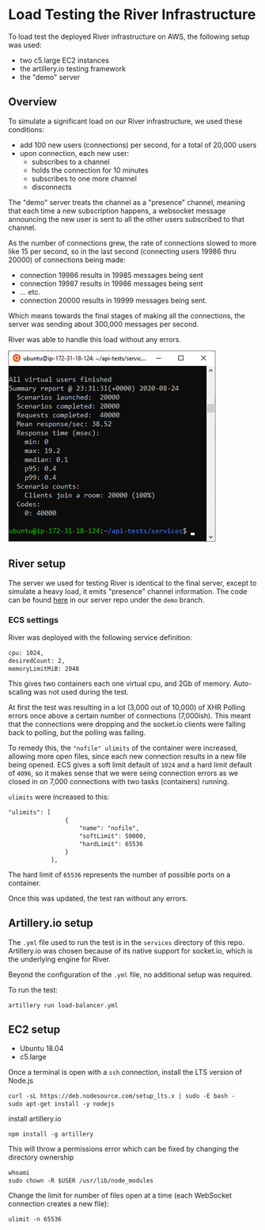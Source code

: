 # Load Testing the River Infrastructure

To load test the deployed River infrastructure on AWS, the following setup was used:

- two c5.large EC2 instances
- the artillery.io testing framework
- the "demo" server

## Overview

To simulate a significant load on our River infrastructure, we used these conditions:

- add 100 new users (connections) per second, for a total of 20,000 users
- upon connection, each new user:
  - subscribes to a channel
  - holds the connection for 10 minutes
  - subscribes to one more channel
  - disconnects

The "demo" server treats the channel as a "presence" channel, meaning that each time a new subscription happens, a websocket message announcing the new user is sent to all the other users subscribed to that channel.

As the number of connections grew, the rate of connections slowed to more like 15 per second, so in the last second (connecting users 19986 thru 20000) of connections being made:

- connection 19986 results in 19985 messages being sent
- connection 19987 results in 19986 messages being sent
- ... etc.
- connection 20000 results in 19999 messages being sent.

Which means towards the final stages of making all the connections, the server was sending about 300,000 messages per second.

River was able to handle this load without any errors.

![Load Test](images/load-test.png)

## River setup

The server we used for testing River is identical to the final server, except to simulate a heavy load, it emits "presence" channel information. The code can be found [here](https://github.com/river-live/server/blob/demo/server.js) in our server repo under the `demo` branch.

### ECS settings

River was deployed with the following service definition:

```
cpu: 1024,
desiredCount: 2,
memoryLimitMiB: 2048
```

This gives two containers each one virtual cpu, and 2Gb of memory. Auto-scaling was not used during the test.

At first the test was resulting in a lot (3,000 out of 10,000) of XHR Polling errors once above a certain number of connections (7,000ish). This meant that the connections were dropping and the socket.io clients were falling back to polling, but the polling was failing.

To remedy this, the `"nofile" ulimits` of the container were increased, allowing more open files, since each new connection results in a new file being opened. ECS gives a soft limit default of `1024` and a hard limit default of `4096`, so it makes sense that we were seing connection errors as we closed in on 7,000 connections with two tasks (containers) running.

`ulimits` were increased to this:

```
"ulimits": [
                {
                    "name": "nofile",
                    "softLimit": 50000,
                    "hardLimit": 65536
                }
            ],
```

The hard limit of `65536` represents the number of possible ports on a container.

Once this was updated, the test ran without any errors.

## Artillery.io setup

The `.yml` file used to run the test is in the `services` directory of this repo. Artillery.io was chosen because of its native support for socket.io, which is the underlying engine for River.

Beyond the configuration of the `.yml` file, no additional setup was required.

To run the test:

```
artillery run load-balancer.yml
```

## EC2 setup

- Ubuntu 18.04
- c5.large

Once a terminal is open with a `ssh` connection, install the LTS version of Node.js

```
curl -sL https://deb.nodesource.com/setup_lts.x | sudo -E bash -
sudo apt-get install -y nodejs
```

install artillery.io

```
npm install -g artillery
```

This will throw a permissions error which can be fixed by changing the directory ownership

```
whoami
sudo chown -R $USER /usr/lib/node_modules
```

Change the limit for number of files open at a time (each WebSocket connection creates a new file):

```
ulimit -n 65536
```
